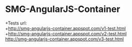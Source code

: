 SMG-AngularJS-Container
  =======================
 +Tests url: <br/>
 +http://smg-angularjs-container.appspot.com/v1-test.html <br/>
 +http://smg-angularjs-container.appspot.com/v2-test.html <br/>
  http://smg-angularjs-container.appspot.com/v3-test.html
